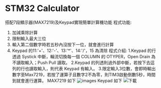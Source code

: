 # STM32 Calculator
 搭配7段顯示器(MAX7219)及Keypad實現簡單計算機功能
 程式功能:
 1. 加減乘除計算
 2. 限制輸入最大三位
 3. 輸入第二個數字時若五秒內沒按下一位，就會進行計算
 4. Keypad 的11:'+'、12:'-'、13:'*'、14:'/'，15 為清除
 程式介紹:
 1.Keypad 的行透過 Systick 中斷，輪流切換每一個 COLUMN 的 OTYPER，Open Drain 為不讀取輸入；Push Pull 讀取。
 2.Keypad 的列透則過外部中斷，若按下去這列的行也讀取輸入，則代表 Keypad 有輸入。
 3.限定輸入3位數，會即時輸出數字至Max7219，若按了運算子且數字2不為零，則TIM3啟動倒數5秒，時間到就會進行運算。
 MAX7219 如下
![images](https://github.com/mikey880870/STM32-Calculator/assets/127172104/d04f8d1f-00e6-4ccb-8318-aba00b923087)
 Keypad 如下
![下載](https://github.com/mikey880870/STM32-Calculator/assets/127172104/20033779-1c8c-4e5e-8a17-77eb78ad1c17)
